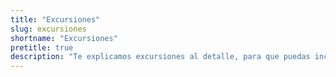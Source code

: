 ```yaml
---
title: "Excursiones"
slug: excursiones
shortname: "Excursiones"
pretitle: true
description: "Te explicamos excursiones al detalle, para que puedas incluírlas en tu viaje.."
---
```



